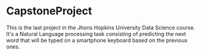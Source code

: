 # CapstoneProject
This is the last project in the Jhons Hopkins University Data Science course. It's  a Natural Language processing task consisting of predicting the next word that will be typed on a smartphone keyboard based on the previous ones.
